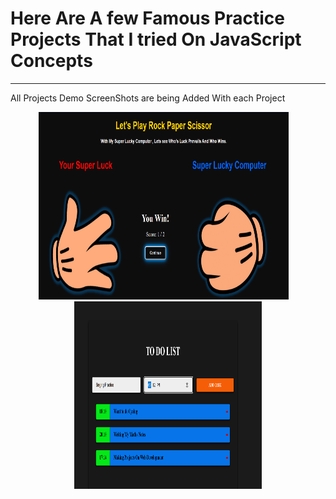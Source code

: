 # Here Are A few Famous Practice Projects That I tried On JavaScript Concepts
---
All Projects Demo ScreenShots are being Added With each Project
<p align="center">
  <img src="./Rock,paper,Scissor game/images/Screenshot 2025-06-11 164125.png" alt="Image 1" width="400" height="300" style="margin-right: 15px;" />
  <img src="./TO DO LIST/Screenshots/Screenshot 2025-06-03 171146.png" alt="Image 2" width="300" height="300" />
</p>

<br><br>
---
